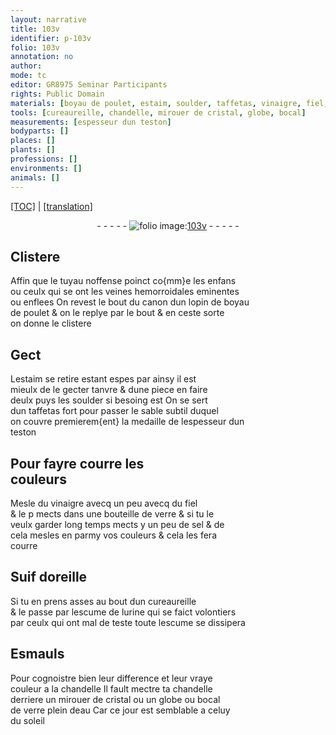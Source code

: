 ```yaml
---
layout: narrative
title: 103v
identifier: p-103v
folio: 103v
annotation: no
author:
mode: tc
editor: GR8975 Seminar Participants
rights: Public Domain
materials: [boyau de poulet, estaim, soulder, taffetas, vinaigre, fiel, verre, sel, Suif doreille, urine, Esmauls, cristal, eau]
tools: [cureaureille, chandelle, mirouer de cristal, globe, bocal]
measurements: [espesseur dun teston]
bodyparts: []
places: []
plants: []
professions: []
environments: []
animals: []
---
```


<p><a href="{{ site.baseurl }}/diplomatic/">[TOC]</a> | <a href="{{ site.baseurl }}/_texts/p-103v_tl.md/">[translation]</a></p><div class="folio" align="center">- - - - - <a href="http://gallica.bnf.fr/ark:/12148/btv1b10500001g/f212.image" target="_blank"><img src="https://cu-mkp.github.io/2017-workshop-edition/assets/photo-icon.png" alt="folio image: " style="display:inline-block; margin-bottom:-3px;"/>103v</a> - - - - - </div>  
  

## Clistere

 
 Affin que le tuyau noffense poinct co{mm}e les enfans<br/> ou ceulx qui <span class="del">se</span> ont les veines hemorroidales eminentes<br/> ou enflees On revest le bout du canon dun lopin de <span class="m">boyau<br/> de poulet</span> & on le replye par le bout & en ceste sorte<br/> on donne le clistere
 
 
  

## Gect

 
 L<span class="m">estaim</span> se retire estant espes par ainsy il est<br/> mieulx de le gecter tanvre & dune piece en faire<br/> deulx puys le<span class="add">s</span> <span class="m">soulder</span> si besoing est On se sert<br/> dun <span class="m">taffetas</span> fort pour passer le sable subtil duquel<br/> on couvre premierem{ent} la medaille de l<span class="ms">espesseur dun<br/> teston</span>
 
 
  

## Pour fayre courre les<br/> couleurs

 
 Mesle du <span class="m">vinaigre</span> <span class="del">avecq</span> un peu avecq du <span class="m">fiel</span><br/> & le <span class="del">p</span> mects dans une bouteille de <span class="m">verre</span> & si tu le<br/> veulx garder long temps mects y un peu de <span class="m">sel</span> & de<br/> cela mesles en parmy vos couleurs & cela les fera<br/> courre
 
 
  

## <span class="m">Suif doreille</span>

 
 Si tu en prens asses au bout dun <span class="tl">cureaureille</span><br/> & le passe par lescume de l<span class="m">urine</span> qui se faict volontiers<br/> par ceulx qui ont mal de teste toute lescume se dissipera
 
 
  

## <span class="m">Esmauls</span>

 
 Pour cognoistre bien leur difference et leur vraye<br/> couleur a la <span class="tl">chandelle</span> Il fault mectre ta <span class="tl">chandelle</span><br/> derriere un <span class="tl">mirouer de <span class="m">cristal</span></span> ou un <span class="tl">globe</span> ou <span class="tl">bocal</span><br/> de <span class="m">verre</span> plein d<span class="m">eau</span> Car ce jour est semblable a celuy<br/> du soleil
 
